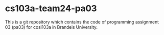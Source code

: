 # cs103a-team24-pa03
This is a git repository which contains the code of programming assignment 03 (pa03) for cosi103a in Brandeis University.
